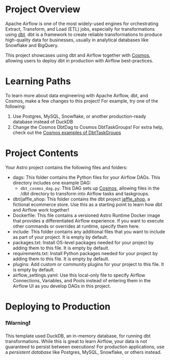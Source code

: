 # Project Overview

Apache Airflow is one of the most widely-used engines for orchestrating Extract, Transform, and Load (ETL) jobs, especially for transformations using [dbt](https://www.getdbt.com). dbt is a framework to create reliable transformations to produce high-quality data for businesses, usually in analytical databases like Snowflake and BigQuery.

This project showcases using dbt and Airflow together with [Cosmos](https://github.com/astronomer/astronomer-cosmos), allowing users to deploy dbt in production with Airflow best-practices.

# Learning Paths

To learn more about data engineering with Apache Airflow, dbt, and Cosmos, make a few changes to this project! For example, try one of the following:

1. Use Postgres, MySQL, Snowflake, or another production-ready database instead of DuckDB
2. Change the Cosmos DbtDag to Cosmos DbtTaskGroups! For extra help, check out the [Cosmos examples of DbtTaskGroups](https://github.com/astronomer/astronomer-cosmos/blob/main/dev/dags/basic_cosmos_task_group.py)

# Project Contents

Your Astro project contains the following files and folders:

- dags: This folder contains the Python files for your Airflow DAGs. This directory includes one example DAG:
  - `dbt_cosmos_dag.py`: This DAG sets up [Cosmos](https://github.com/astronomer/astronomer-cosmos), allowing files in the /dbt directory to transform into Airflow tasks and taskgroups.
- dbt/jaffle_shop: This folder contains the dbt project [jaffle_shop](https://github.com/dbt-labs/jaffle_shop_duckdb), a fictional ecommerce store. Use this as a starting point to learn how dbt and Airflow work together!
- Dockerfile: This file contains a versioned Astro Runtime Docker image that provides a differentiated Airflow experience. If you want to execute other commands or overrides at runtime, specify them here.
- include: This folder contains any additional files that you want to include as part of your project. It is empty by default.
- packages.txt: Install OS-level packages needed for your project by adding them to this file. It is empty by default.
- requirements.txt: Install Python packages needed for your project by adding them to this file. It is empty by default.
- plugins: Add custom or community plugins for your project to this file. It is empty by default.
- airflow_settings.yaml: Use this local-only file to specify Airflow Connections, Variables, and Pools instead of entering them in the Airflow UI as you develop DAGs in this project.

# Deploying to Production

### ❗Warning❗
This template used DuckDB, an in-memory database, for running dbt transformations. While this is great to learn Airflow, your data is not guaranteed to persist between executions! For production applications, use a _persistent database_ like Postgres, MySQL, Snowflake, or others instead.  



